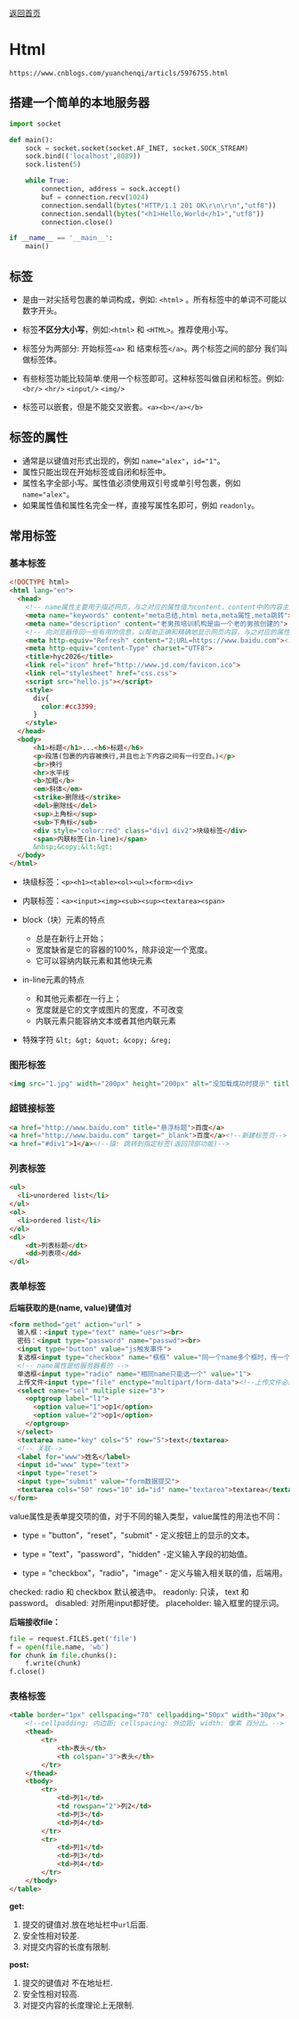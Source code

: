 [返回首页](/)

# Html

```
https://www.cnblogs.com/yuanchenqi/articls/5976755.html
```

## 搭建一个简单的本地服务器

```python
import socket

def main():
    sock = socket.socket(socket.AF_INET, socket.SOCK_STREAM)
    sock.bind(('localhost',8089))
    sock.listen(5)

    while True:
        connection, address = sock.accept()
        buf = connection.recv(1024)
        connection.sendall(bytes("HTTP/1.1 201 OK\r\n\r\n","utf8"))
        connection.sendall(bytes("<h1>Hello,World</h1>","utf8"))
        connection.close()

if __name__ == '__main__':
    main()
```

## 标签

- 是由一对尖括号包裹的单词构成，例如: `<html>` 。所有标签中的单词不可能以数字开头。
- 标签**不区分大小写**，例如:`<html>` 和 `<HTML>`。推荐使用小写。

- 标签分为两部分: 开始标签`<a>` 和 结束标签`</a>`。两个标签之间的部分 我们叫做标签体。
- 有些标签功能比较简单.使用一个标签即可。这种标签叫做自闭和标签。例如: `<br/>` `<hr/>` `<input/>` `<img/>`
- 标签可以嵌套，但是不能交叉嵌套。`<a><b></a></b>`

## 标签的属性

- 通常是以键值对形式出现的，例如 `name="alex"`，`id="1"`。
- 属性只能出现在开始标签或自闭和标签中。
- 属性名字全部小写。属性值必须使用双引号或单引号包裹，例如 `name="alex"`。
- 如果属性值和属性名完全一样，直接写属性名即可，例如 `readonly`。

## 常用标签

### 基本标签

```html
<!DOCTYPE html>
<html lang="en">
  <head>
    <!-- name属性主要用于描述网页，与之对应的属性值为content，content中的内容主要是便于搜索引擎机器人查找信息和分类信息用的。 -->
    <meta name="keywords" content="meta总结,html meta,meta属性,meta跳转">
    <meta name="description" content="老男孩培训机构是由一个老的男孩创建的">
    <!-- 向浏览器传回一些有用的信息，以帮助正确和精确地显示网页内容，与之对应的属性值为content,content中的内容其实就是各个参数的变量值。 -->
    <meta http-equiv="Refresh" content="2;URL=https://www.baidu.com"><!--两秒后跳转到指定网站，无网址则刷新。-->
    <meta http-equiv="content-Type" charset="UTF8">
    <title>hyc2026</title>
    <link rel="icon" href="http://www.jd.com/favicon.ico">
    <link rel="stylesheet" href="css.css">
    <script src="hello.js"></script>　
    <style>
      div{
        color:#cc3399;
      }
    </style>
  </head>
  <body>
      <h1>标题</h1>...<h6>标题</h6>
      <p>段落(包裹的内容被换行,并且也上下内容之间有一行空白。)</p>
      <br>换行
      <hr>水平线
      <b>加粗</b>
      <em>斜体</em>
      <strike>删除线</strike>
      <del>删除线</del>
      <sup>上角标</sup>
      <sub>下角标</sub>
      <div style="color:red" class="div1 div2">块级标签</div>
      <span>内联标签(in-line)</span>
      &nbsp;&copy;&lt;&gt;
  </body>
</html>
```

+ 块级标签：`<p><h1><table><ol><ul><form><div>`

+ 内联标签：`<a><input><img><sub><sup><textarea><span>`

+ block（块）元素的特点
  + 总是在新行上开始；
  + 宽度缺省是它的容器的100%，除非设定一个宽度。
  + 它可以容纳内联元素和其他块元素

+ in-line元素的特点
  + 和其他元素都在一行上；
  + 宽度就是它的文字或图片的宽度，不可改变
  + 内联元素只能容纳文本或者其他内联元素

+ 特殊字符 `&lt; &gt; &quot; &copy; &reg;`

### 图形标签

```html
<img src="1.jpg" width="200px" height="200px" alt="没加载成功时提示" title="悬浮标题">
```

### 超链接标签

```html
<a href="http://www.baidu.com" title="悬浮标题">百度</a>
<a href="http://www.baidu.com" target="_blank">百度</a><!--新建标签页-->
<a href="#div1">1</a><!--锚: 跳转到指定标签(返回顶部功能)-->
```

### 列表标签

```html
<ul>
  <li>unordered list</li>
</ul>
<ol>
  <li>ordered list</li>
</ol>
<dl>
    <dt>列表标题</dt>
    <dd>列表项</dd>
</dl>
```

### 表单标签

**后端获取的是(name, value)键值对**

```html
<form method="get" action="url" >
  输入框：<input type="text" name="uesr"><br>
  密码：<input type="password" name="passwd"><br>
  <input type="button" value="js触发事件">
  复选框<input type="checkbox" name="框框" value="同一个name多个框时，传一个列表">
  <!-- name属性是给服务器看的 -->
  单选框<input type="radio" name="相同name只能选一个" value="1">
  上传文件<input type="file" enctype="multipart/form-data"><!--上传文件必须post-->
  <select name="sel" multiple size="3">
    <optgroup label="l1">
      <option value="1">op1</option>
      <option value="2">op1</option>
    </optgroup>
  </select>
  <textarea name="key" cols="5" row="5">text</textarea>
  <!-- 关联-->
  <label for="www">姓名</label>
  <input id="www" type="text">
  <input type="reset">
  <input type="submit" value="form数据提交">
  <textarea cols="50" rows="10" id="id" name="textarea">textarea</textarea>  
</form>
```

value属性是表单提交项的值，对于不同的输入类型，value属性的用法也不同：

+ type = "button"，"reset"，"submit" - 定义按钮上的显示的文本。

+ type = "text"，"password"，"hidden" -定义输入字段的初始值。

+ type = "checkbox"，"radio"，"image" - 定义与输入相关联的值，后端用。

checked:  radio 和 checkbox 默认被选中。
readonly: 只读， text 和 password。
disabled: 对所用input都好使。
placeholder: 输入框里的提示词。

**后端接收file：**

```python
file = request.FILES.get('file')
f = open(file.name, 'wb')
for chunk in file.chunks():
    f.write(chunk)
f.close()
```

### 表格标签

```html
<table border="1px" cellspacing="70" cellpadding="50px" width="30px">
    <!--cellpadding: 内边距; cellspacing: 外边距; width: 像素 百分比。-->
    <thead>
        <tr>
            <th>表头</th>
            <th colspan="3">表头</th>
        </tr>
    </thead>
    <tbody>
        <tr>
            <td>列1</td>
            <td rowspan="2">列2</td>
            <td>列3</td>
            <td>列4</td>
        </tr>
        <tr>
            <td>列1</td>
            <td>列3</td>
            <td>列4</td>
        </tr>
    </tbody>
</table>
```

**get:**

1. 提交的键值对.放在地址栏中`url`后面. 
2. 安全性相对较差.
3. 对提交内容的长度有限制.

**post:**

1. 提交的键值对 不在地址栏.
2. 安全性相对较高.
3. 对提交内容的长度理论上无限制.